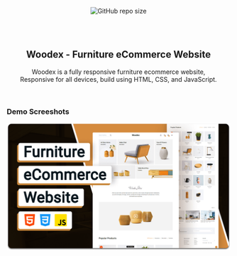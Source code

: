 <div align="center">
  
  ![GitHub repo size](https://img.shields.io/github/repo-size/codewithsadee/woodex)

  <br />
  <br />

  <h2 align="center">Woodex - Furniture eCommerce Website</h2>

  Woodex is a fully responsive furniture ecommerce website, <br />Responsive for all devices, build using HTML, CSS, and JavaScript.



</div>

<br />

### Demo Screeshots

![Woodex Desktop Demo](./readme-images/desktop.png "Desktop Demo")


